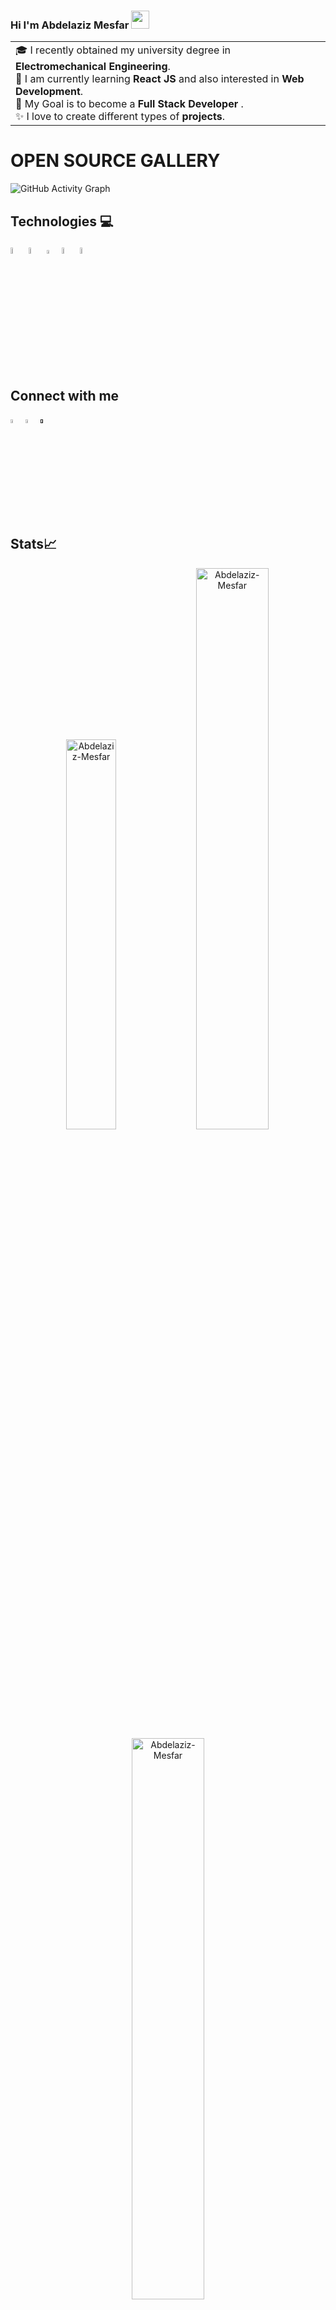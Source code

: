 ### Hi I'm Abdelaziz Mesfar <img src="https://github.com/TheDudeThatCode/TheDudeThatCode/blob/master/Assets/Hi.gif" width="29px"> 


<table>
<tr>
  <td valign="center">
    🎓 I recently obtained my university degree in <strong>Electromechanical Engineering</strong>.<br>
    🌱 I am currently learning <strong>React JS</strong> and also interested in <strong>Web Development</strong>.<br>
    🎯 My Goal is to become a <strong>Full Stack Developer</strong> .<br>
    ✨ I love to create different types of <strong>projects</strong>.
  </td>
</tr>
</table>



# OPEN SOURCE GALLERY
![GitHub Activity Graph](https://activity-graph.herokuapp.com/graph?username=Abdelaziz-Mesfar&theme=dracula&hide_border=true)



## Technologies :computer:
<p>
  
<img width="5%" src="https://user-images.githubusercontent.com/59772259/152675614-b4391b0d-a1c7-45f0-99a1-d9287821ab15.png" alt="html-logo"/>
<img width="5%" src="https://user-images.githubusercontent.com/59772259/152675647-1af6411e-58d2-4179-b5f4-ad8c6ad3bbd4.png" alt="css-logo"/>
<img width="4%" src="https://user-images.githubusercontent.com/59772259/152675696-7b1e3953-ec7c-420b-9bfc-71145b9b3a37.png" alt="js-logo"/>
<img width="5%" src="https://user-images.githubusercontent.com/59772259/152675834-58587ff5-1744-4f15-8c3a-07a8b49145cf.png" alt="react-logo"/>
<img width="5%" src="https://user-images.githubusercontent.com/97165245/152682383-c93bbd28-a1a4-4013-bd1a-4479719783fa.png"/>  
</p>


## Connect with me 
<p>
  <a href="https://www.linkedin.com/in/abdelaziz-mesfar-7568751a2/" target="_blank"><img width="4%" src="https://user-images.githubusercontent.com/59772259/152676025-e373fd78-302b-4c8d-9697-a4251c91dc77.png"  alt="linkidin-logo"></a>
  <a href="https://www.facebook.com/aziz.msf/" target="_blank"><img width="4%" src="https://user-images.githubusercontent.com/59772259/152676125-5fc6ec13-ea6a-44c0-8869-d091079afe77.png"  alt="fb-logo"></a>
  <a href=""><img width="4%" src="https://user-images.githubusercontent.com/59772259/152676179-9f63aa11-62f3-4ba7-8770-528a9d7c5c41.png" alt="mail-logo"></a>
</p>

## Stats📈
<p align="center">
<img width="40%" src="https://github-readme-stats.vercel.app/api/top-langs?username=Abdelaziz-Mesfar&show_icons=true&theme=dracula&title_color=ff8000&text_color=ffffff&bg_color=6a6a6a&locale=en&layout=compact&hide_border=true" alt="Abdelaziz-Mesfar" /> 
<img width="48%" src="https://github-readme-stats.vercel.app/api?username=Abdelaziz-Mesfar&show_icons=true&theme=dracula&title_color=ff8000&text_color=ffffff&bg_color=6a6a6a&locale=en&hide_border=true" alt="Abdelaziz-Mesfar" />
<img width="48%" src="https://github-readme-streak-stats.herokuapp.com/?user=Abdelaziz-Mesfar&theme=highcontrast&hide_border=true" alt="Abdelaziz-Mesfar" />
</p>



<!--START_SECTION:activity-->
<!--END_SECTION:activity-->


